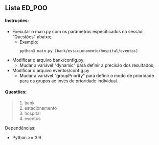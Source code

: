 ## Lista ED_POO

#### Instruções:

- Executar o main.py com os parâmetros especificados na sessão "Questões" abaixo;
    - Exemplo:
        ```shell script
        python3 main.py [bank/estacionamento/hospital/eventos]
- Modificar o arquivo bank/config.py;
    - Mudar a variável "dynamic" para definir a precisão dos resultados;
- Modificar o arquivo eventos/config.py
    - Mudar a variável "groupPriority" para definir o modo de prioridade para os grupos ao invés de prioridade individual.

#### Questões:
> 1. bank
> 2. estacionamento
> 3. hospital
> 4. eventos

Dependências:
- Python >= 3.6